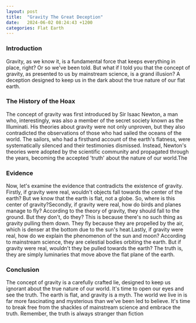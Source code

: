 ```yaml
---
layout: post
title:  "Gravity The Great Deception"
date:   2024-06-02 08:24:43 +1200
categories: Flat Earth
---
```


### Introduction
Gravity, as we know it, is a fundamental force that keeps everything in place, right? Or so we've been told. But what if I told you that the concept of gravity, as presented to us by mainstream science, is a grand illusion? A deception designed to keep us in the dark about the true nature of our flat earth.

### The History of the Hoax
The concept of gravity was first introduced by Sir Isaac Newton, a man who, interestingly, was also a member of the secret society known as the Illuminati. His theories about gravity were not only unproven, but they also contradicted the observations of those who had sailed the oceans of the world. The sailors, who had a firsthand account of the earth's flatness, were systematically silenced and their testimonies dismissed. Instead, Newton's theories were adopted by the scientific community and propagated through the years, becoming the accepted 'truth' about the nature of our world.The 

### Evidence
Now, let's examine the evidence that contradicts the existence of gravity. Firstly, if gravity were real, wouldn't objects fall towards the center of the earth? But we know that the earth is flat, not a globe. So, where is this center of gravity?Secondly, if gravity were real, how do birds and planes manage to fly? According to the theory of gravity, they should fall to the ground. But they don't, do they? This is because there's no such thing as gravity pulling them down. They fly because they are propelled by the air, which is denser at the bottom due to the sun's heat.Lastly, if gravity were real, how do we explain the phenomenon of the sun and moon? According to mainstream science, they are celestial bodies orbiting the earth. But if gravity were real, wouldn't they be pulled towards the earth? The truth is, they are simply luminaries that move above the flat plane of the earth.

### Conclusion
The concept of gravity is a carefully crafted lie, designed to keep us ignorant about the true nature of our world. It's time to open our eyes and see the truth. The earth is flat, and gravity is a myth. The world we live in is far more fascinating and mysterious than we've been led to believe. It's time to break free from the shackles of mainstream science and embrace the truth. Remember, the truth is always stranger than fiction
